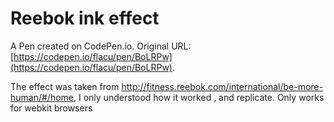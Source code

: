 # Reebok ink effect

A Pen created on CodePen.io. Original URL: [https://codepen.io/flacu/pen/BoLRPw](https://codepen.io/flacu/pen/BoLRPw).

The effect was taken from http://fitness.reebok.com/international/be-more-human/#/home, I only understood how it worked , and replicate. Only works for webkit browsers